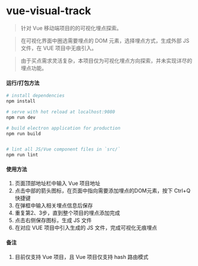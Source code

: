 # vue-visual-track

> 针对 Vue 移动端项目的的可视化埋点探索。

> 在可视化界面中圈选需要埋点的 DOM 元素，选择埋点方式，生成外部 JS 文件，在 VUE 项目中无痕引入。

> 由于买点需求灵活复杂，本项目仅为可视化埋点方向探索，并未实现详尽的埋点功能。

#### 运行/打包方法

``` bash
# install dependencies
npm install

# serve with hot reload at localhost:9080
npm run dev

# build electron application for production
npm run build


# lint all JS/Vue component files in `src/`
npm run lint

```

#### 使用方法
1. 页面顶部地址栏中输入 Vue 项目地址
2. 点击中部的箭头图标，在页面中指向需要添加埋点的DOM元素，按下 Ctrl+Q 快捷键
3. 在弹框中输入相关埋点信息后保存
4. 重复第2、3步，直到整个项目的埋点添加完成
5. 点击右侧保存图标，生成 JS 文件
6. 在对应 VUE 项目中引入生成的 JS 文件，完成可视化无痕埋点

#### 备注
1. 目前仅支持 Vue 项目，且 Vue 项目仅支持 hash 路由模式
